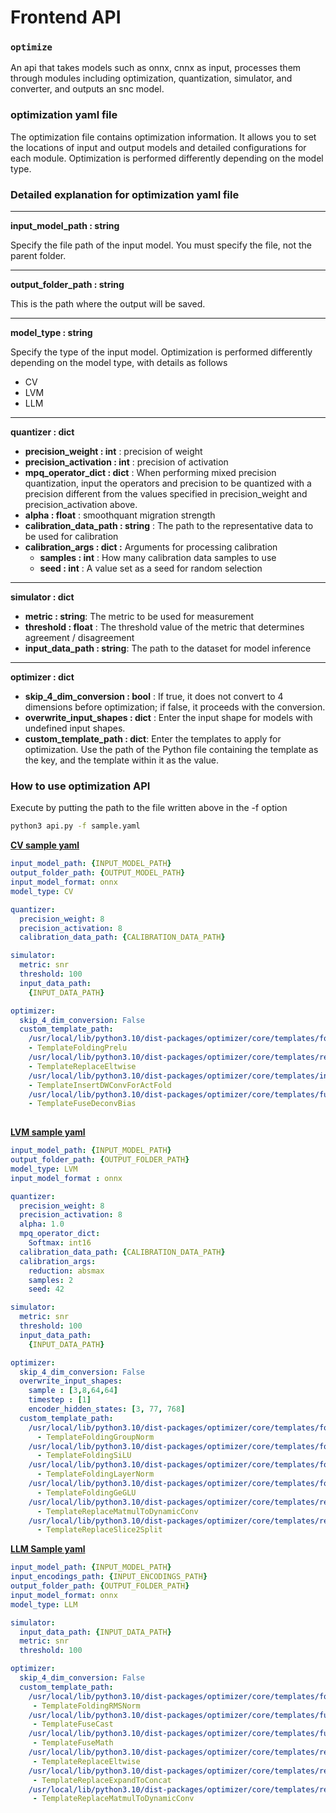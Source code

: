 # **Frontend API**

### `optimize`

An api that takes models such as onnx, cnnx as input, processes them through modules including optimization, quantization, simulator, and converter, and outputs an snc model.

### **optimization yaml file**

The optimization file contains optimization information. It allows you to set the locations of input and output models and detailed configurations for each module. Optimization is performed differently depending on the model type.

### **Detailed explanation for optimization yaml file**

---

**input_model_path : string**

Specify the file path of the input model. You must specify the file, not the parent folder.

---

**output_folder_path : string**

This is the path where the output will be saved.

---

**model_type : string**

Specify the type of the input model. Optimization is performed differently depending on the model type, with details as follows

- CV
- LVM
- LLM

---

**quantizer : dict**

- **precision_weight : int** : precision of weight
- **precision_activation : int** : precision of activation
- **mpq_operator_dict : dict** : When performing mixed precision quantization, input the operators and precision to be quantized with a precision different from the values specified in precision_weight and precision_activation above.
- **alpha : float** : smoothquant migration strength
- **calibration_data_path : string** : The path to the representative data to be used for calibration
- **calibration_args : dict :** Arguments for processing calibration
  - **samples : int** : How many calibration data samples to use
  - **seed : int** : A value set as a seed for random selection

---

**simulator : dict**

- **metric : string**: The metric to be used for measurement
- **threshold : float** : The threshold value of the metric that determines agreement / disagreement
- **input_data_path : string**: The path to the dataset for model inference

---

**optimizer : dict**

- **skip_4_dim_conversion : bool** : If true, it does not convert to 4 dimensions before optimization; if false, it proceeds with the conversion.
- **overwrite_input_shapes : dict** : Enter the input shape for models with undefined input shapes.
- **custom_template_path : dict**: Enter the templates to apply for optimization. Use the path of the Python file containing the template as the key, and the template within it as the value.

### **How to use optimization API**

Execute by putting the path to the file written above in the -f option

```bash
python3 api.py -f sample.yaml
```

[**CV sample yaml**](../model_optimization_flow/model_optimization_flow.md#cv)

```yaml
input_model_path: {INPUT_MODEL_PATH}
output_folder_path: {OUTPUT_MODEL_PATH}
input_model_format: onnx
model_type: CV

quantizer:
  precision_weight: 8
  precision_activation: 8
  calibration_data_path: {CALIBRATION_DATA_PATH}

simulator:
  metric: snr
  threshold: 100
  input_data_path: 
    {INPUT_DATA_PATH}

optimizer:
  skip_4_dim_conversion: False
  custom_template_path:
    /usr/local/lib/python3.10/dist-packages/optimizer/core/templates/folding_prelu.py:
    - TemplateFoldingPrelu
    /usr/local/lib/python3.10/dist-packages/optimizer/core/templates/replace_eltwise_concat_conv.py:
    - TemplateReplaceEltwise
    /usr/local/lib/python3.10/dist-packages/optimizer/core/templates/insert_dwconv_for_act_fold.py:
    - TemplateInsertDWConvForActFold
    /usr/local/lib/python3.10/dist-packages/optimizer/core/templates/fuse_deconv_bias.py:
    - TemplateFuseDeconvBias
  
```

[**LVM sample yaml**](../model_optimization_flow/model_optimization_flow.md#lvm)

```yaml
input_model_path: {INPUT_MODEL_PATH}
output_folder_path: {OUTPUT_FOLDER_PATH}
model_type: LVM
input_model_format : onnx

quantizer:
  precision_weight: 8
  precision_activation: 8
  alpha: 1.0
  mpq_operator_dict:
    Softmax: int16
  calibration_data_path: {CALIBRATION_DATA_PATH}
  calibration_args:
    reduction: absmax 
    samples: 2
    seed: 42

simulator:
  metric: snr
  threshold: 100
  input_data_path: 
    {INPUT_DATA_PATH}

optimizer:
  skip_4_dim_conversion: False
  overwrite_input_shapes:
    sample : [3,8,64,64]
    timestep : [1]
    encoder_hidden_states: [3, 77, 768]
  custom_template_path:
    /usr/local/lib/python3.10/dist-packages/optimizer/core/templates/folding_groupnorm.py: 
      - TemplateFoldingGroupNorm
    /usr/local/lib/python3.10/dist-packages/optimizer/core/templates/folding_silu.py: 
      - TemplateFoldingSiLU
    /usr/local/lib/python3.10/dist-packages/optimizer/core/templates/folding_layernorm.py: 
      - TemplateFoldingLayerNorm
    /usr/local/lib/python3.10/dist-packages/optimizer/core/templates/folding_geglu.py: 
      - TemplateFoldingGeGLU
    /usr/local/lib/python3.10/dist-packages/optimizer/core/templates/replace_matmul2dynamicConv.py:
      - TemplateReplaceMatmulToDynamicConv
    /usr/local/lib/python3.10/dist-packages/optimizer/core/templates/replace_slice2split.py: 
      - TemplateReplaceSlice2Split 
```

[**LLM Sample yaml**](../model_optimization_flow/model_optimization_flow.md#llm)

```yaml
input_model_path: {INPUT_MODEL_PATH}
input_encodings_path: {INPUT_ENCODINGS_PATH}
output_folder_path: {OUTPUT_FOLDER_PATH}
input_model_format: onnx
model_type: LLM

simulator:
  input_data_path: {INPUT_DATA_PATH}
  metric: snr
  threshold: 100

optimizer:
  skip_4_dim_conversion: False
  custom_template_path:
    /usr/local/lib/python3.10/dist-packages/optimizer/core/templates/folding_rmsnorm.py: 
     - TemplateFoldingRMSNorm
    /usr/local/lib/python3.10/dist-packages/optimizer/core/templates/fuse_cast.py: 
     - TemplateFuseCast
    /usr/local/lib/python3.10/dist-packages/optimizer/core/templates/fuse_math_or_replace_DWConv.py: 
     - TemplateFuseMath
    /usr/local/lib/python3.10/dist-packages/optimizer/core/templates/replace_eltwise_concat_conv.py: 
     - TemplateReplaceEltwise
    /usr/local/lib/python3.10/dist-packages/optimizer/core/templates/replace_expand_to_concat.py:
     - TemplateReplaceExpandToConcat
    /usr/local/lib/python3.10/dist-packages/optimizer/core/templates/replace_matmul2dynamicConv.py:
     - TemplateReplaceMatmulToDynamicConv
```
